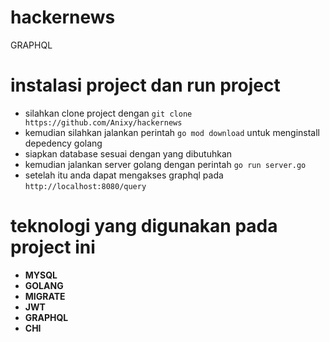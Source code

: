 # hackernews
GRAPHQL


# instalasi project dan run project

- silahkan clone project dengan `git clone https://github.com/Anixy/hackernews`
- kemudian silahkan jalankan perintah `go mod download` untuk menginstall depedency golang
- siapkan database sesuai dengan yang dibutuhkan
- kemudian jalankan server golang dengan perintah `go run server.go`
- setelah itu anda dapat mengakses graphql pada `http://localhost:8080/query`

# teknologi yang digunakan pada project ini

- **MYSQL**
- **GOLANG**
- **MIGRATE**
- **JWT**
- **GRAPHQL**
- **CHI**
